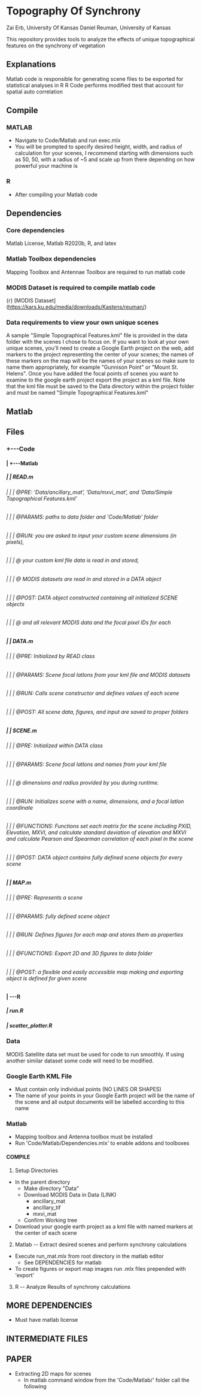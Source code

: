 # Topography Of Synchrony

Zai Erb, University Of Kansas
Daniel Reuman, University of Kansas

This repository provides tools to analyze the effects of unique topographical
features on the synchrony of vegetation

## Explanations
Matlab code is responsible for generating scene files to be exported for statistical analyses in R
R Code performs modified ttest that account for spatial auto correlation



## Compile
### MATLAB
- Navigate to Code/Matlab and run exec.mlx
- You will be prompted to specify desired height, width, and radius of calculation for your scenes, I recommend starting with dimensions such as 50, 50, with a radius of ~5 and scale up from there depending on how powerful your machine is
### R
- After compiling your Matlab code




## Dependencies
### Core dependencies
Matlab License, Matlab R2020b, R, and latex

### Matlab Toolbox dependencies
Mapping Toolbox and Antennae Toolbox are required to run matlab code

### MODIS Dataset is required to compile matlab code
{r} [MODIS Dataset] (https://kars.ku.edu/media/downloads/Kastens/reuman/)

### Data requirements to view your own unique scenes
A sample "Simple Topographical Features.kml" file is provided in the data folder with the scenes I chose to focus on. If you want to look at your own unique scenes, you'll need to create a Google Earth project on the web, add markers to the project representing the center of your scenes; the names of these markers on the map will be the names of your scenes so make sure to name them appropriately, for example "Gunnison Point" or "Mount St. Helens". Once you have added the focal points of scenes you want to examine to the google earth project export the project as a kml file. Note that the kml file must be saved to the Data directory within the project folder and must be named "Simple Topographical Features.kml"

## Matlab
###

## Files
### +---Code
####  |   +---Matlab
##### |   |       READ.m
###### | | | @PRE: 'Data/ancillary_mat', 'Data/mxvi_mat', and 'Data/Simple Topographical Features.kml'
###### | | | @PARAMS: paths to data folder and 'Code/Matlab' folder
###### | | | @RUN: you are asked to input your custom scene dimensions (in pixels),
###### | | | @     your custom kml file data is read in and stored,
###### | | | @     MODIS datasets are read in and stored in a DATA object
###### | | | @POST: DATA object constructed containing all initialized SCENE objects
###### | | | @      and all relevant MODIS data and the focal pixel IDs for each

##### |   |       DATA.m
###### | | | @PRE: Initialized by READ class
###### | | | @PARAMS: Scene focal latlons from your kml file and MODIS datasets
###### | | | @RUN: Calls scene constructor and defines values of each scene
###### | | | @POST: All scene data, figures, and input are saved to proper folders

##### |   |       SCENE.m
###### | | | @PRE: Initialized within DATA class
###### | | | @PARAMS: Scene focal latlons and names from your kml file
###### | | | @        dimensions and radius provided by you during runtime.
###### | | | @RUN: Initializes scene with a name, dimensions, and a focal latlon coordinate
###### | | | @FUNCTIONS: Functions set each matrix for the scene including PXID, Elevation, MXVI, and calculate standard deviation of elevation and MXVI and calculate Pearson and Spearman correlation of each pixel in the scene
###### | | | @POST: DATA object contains fully defined scene objects for every scene

##### |   |       MAP.m
###### | | | @PRE: Represents a scene
###### | | | @PARAMS: fully defined scene object
###### | | | @RUN: Defines figures for each map and stores them as properties
###### | | | @FUNCTIONS: Export 2D and 3D figures to data folder
###### | | | @POST: a flexible and easily accessible map making and exporting object is defined for given scene

#### |   \---R
##### |           run.R
##### |           scatter_plotter.R

### Data
MODIS Satellite data set must be used for code to run smoothly. If using another
similar dataset some code will need to be modified.

### Google Earth KML File
- Must contain only individual points (NO LINES OR SHAPES)
- The name of your points in your Google Earth project will be the name of the scene and all output documents will be labelled according to this name

### Matlab
- Mapping toolbox and Antenna toolbox must be installed
- Run 'Code/Matlab/Dependencies.mlx' to enable addons and toolboxes
#### COMPILE
1. Setup Directories
  - In the parent directory
    - Make directory "Data"
    - Download MODIS Data in Data (LINK)
      - ancillary_mat
      - ancillary_tif
      - mxvi_mat
    - Confirm Working tree
  - Download your google earth project as a kml file with named markers at the
    center of each scene


2. Matlab -- Extract desired scenes and perform synchrony calculations
  - Execute run_mat.mlx from root directory in the matlab editor
    - See DEPENDENCIES for matlab
  - To create figures or export map images run .mlx files prepended with 'export'

3. R -- Analyze Results of synchrony calculations

## MORE DEPENDENCIES

- Must have matlab license

## INTERMEDIATE FILES


## PAPER  ##
- Extracting 2D maps for scenes
  - In matlab command window from the 'Code/Matlab/' folder call the following
